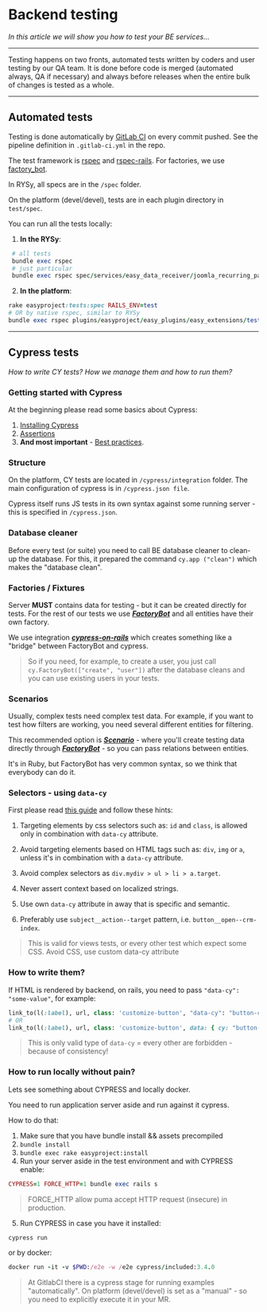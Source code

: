 # Backend testing

*In this article we will show you how to test your BE services...*

---

Testing happens on two fronts, automated tests written by coders and user testing by our QA team. It is done before code is merged (automated always, QA if necessary) and always before releases when the entire bulk of changes is tested as a whole.

---

## Automated tests

Testing is done automatically by [GitLab CI](https://docs.gitlab.com/ce/ci/) on every commit pushed. See the pipeline definition in `.gitlab-ci.yml` in the repo.

The test framework is [rspec](https://github.com/rspec/rspec) and [rspec-rails](https://github.com/rspec/rspec-rails). For factories, we use [factory_bot](https://github.com/thoughtbot/factory_bot).

In RYSy, all specs are in the `/spec` folder.

On the platform (devel/devel), tests are in each plugin directory in `test/spec`.

You can run all the tests locally:

1. **In the RYSy**:

```ruby
 # all tests
 bundle exec rspec
 # just particular
 bundle exec rspec spec/services/easy_data_receiver/joomla_recurring_payment_service_spec.rb
```

2. **In the platform**:

```ruby
rake easyproject:tests:spec RAILS_ENV=test
# OR by native rspec, similar to RYSy
bundle exec rspec plugins/easyproject/easy_plugins/easy_extensions/test/spec/models/user_spec.rb
```

---

## Cypress tests

*How to write CY tests? How we manage them and how to run them?*

### Getting started with Cypress
At the beginning please read some basics about Cypress:

1. [Installing Cypress](https://docs.cypress.io/guides/getting-started/installing-cypress) 
2. [Assertions](https://docs.cypress.io/guides/references/assertions)
3. **And most important** - [Best practices](https://docs.cypress.io/guides/references/best-practices). 

### Structure

On the platform, CY tests are located in `/cypress/integration` folder. The main configuration of cypress is in `/cypress.json file`.

Cypress itself runs JS tests in its own syntax against some running server - this is specified in `/cypress.json`.

### Database cleaner

Before every test (or suite) you need to call BE database cleaner to clean-up the database. For this, it prepared the command `cy.app ("clean")` which makes the "database clean".

### Factories / Fixtures

Server **MUST** contains data for testing - but it can be created directly for tests.
For the rest of our tests we use [***FactoryBot***](https://github.com/thoughtbot/factory_bot) and all entities have their own factory.

We use integration [***cypress-on-rails***](https://github.com/shakacode/cypress-on-rails) which creates something like a "bridge" between FactoryBot and cypress.

> So if you need, for example, to create a user, you just call `cy.FactoryBot(["create", "user"])` after the database cleans and you can use existing users in your tests.

### Scenarios

Usually, complex tests need complex test data. For example, if you want to test how filters are working, you need several different entities for filtering. 

This recommended option is [***Scenario***](https://github.com/shakacode/cypress-on-rails#example-of-using-scenarios) - where you'll create testing data directly through [***FactoryBot***](https://github.com/thoughtbot/factory_bot) - so you can pass relations between entities.

It's in Ruby, but FactoryBot has very common syntax, so we think that everybody can do it.

### Selectors - using `data-cy`

First please read [this guide](https://docs.cypress.io/guides/references/best-practices) and follow these hints: 

1. Targeting elements by css selectors such as: `id` and `class`, is allowed only in combination with `data-cy` attribute. 

2. Avoid targeting elements based on HTML tags such as: `div`, `img` or `a`, unless it's in combination with a `data-cy` attribute.

3. Avoid complex selectors as `div.mydiv > ul > li > a.target`.

4. Never assert context based on localized strings.

5. Use own `data-cy` attribute in away that is specific and semantic.

6. Preferably use `subject__action--target` pattern, i.e. `button__open--crm-index`.

<!-- theme: danger -->
>This is valid for views tests, or every other test which expect some CSS. Avoid CSS, use custom data-cy attribute 

### How to write them?

If HTML is rendered by backend, on rails, you need to pass `"data-cy": "some-value"`, for example:

```ruby
link_to(l(:label), url, class: 'customize-button', "data-cy": "button-customize_page")
# OR
link_to(l(:label), url, class: 'customize-button', data: { cy: "button-customize_page" })
```
<!-- theme: warning -->
>This is only valid type of `data-cy` = every other are forbidden - because of consistency!

### How to run locally without pain?

Lets see something about CYPRESS and locally docker.

You need to run application server aside and run against it cypress.
 
How to do that:
1. Make sure that you have bundle install && assets precompiled
2. `bundle install`
3. `bundle exec rake easyproject:install`
4. Run your server aside in the test environment and with CYPRESS enable:

```ruby
CYPRESS=1 FORCE_HTTP=1 bundle exec rails s
```

> FORCE_HTTP allow puma accept HTTP request (insecure) in production.

5. Run CYPRESS in case you have it installed:
```ruby
cypress run
```
or by docker:

```ruby
docker run -it -v $PWD:/e2e -w /e2e cypress/included:3.4.0
```

> At GitlabCI there is a cypress stage for running examples "automatically". On platform
> (devel/devel) is set as a "manual" - so you need to explicitly execute it in your MR.




















